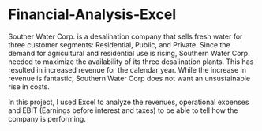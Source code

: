 # Financial-Analysis-Excel

Souther Water Corp. is a desalination company that sells fresh water for three customer segments: Residential, Public, and Private. Since the demand for agricultural and residential use is rising, Southern Water Corp. needed to maximize the availability of its three desalination plants. This has resulted in increased revenue for the calendar year. While the increase in revenue is fantastic, Southern Water Corp does not want an unsustainable rise in costs.

In this project, I used Excel to analyze the revenues, operational expenses and EBIT (Earnings before interest and taxes) to be able to tell how the company is performing.
